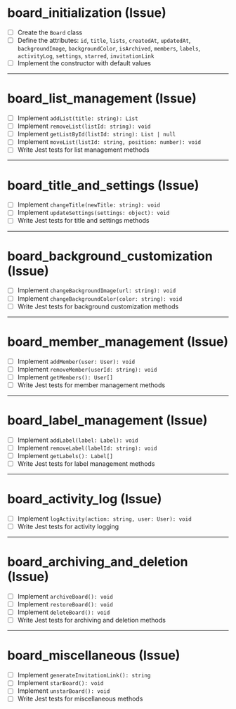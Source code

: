 # board_initialization (Issue)

- [ ] Create the `Board` class
- [ ] Define the attributes: `id`, `title`, `lists`, `createdAt`, `updatedAt`, `backgroundImage`, `backgroundColor`, `isArchived`, `members`, `labels`, `activityLog`, `settings`, `starred`, `invitationLink`
- [ ] Implement the constructor with default values

---

# board_list_management (Issue)

- [ ] Implement `addList(title: string): List`
- [ ] Implement `removeList(listId: string): void`
- [ ] Implement `getListById(listId: string): List | null`
- [ ] Implement `moveList(listId: string, position: number): void`
- [ ] Write Jest tests for list management methods

---

# board_title_and_settings (Issue)

- [ ] Implement `changeTitle(newTitle: string): void`
- [ ] Implement `updateSettings(settings: object): void`
- [ ] Write Jest tests for title and settings methods

---

# board_background_customization (Issue)

- [ ] Implement `changeBackgroundImage(url: string): void`
- [ ] Implement `changeBackgroundColor(color: string): void`
- [ ] Write Jest tests for background customization methods

---

# board_member_management (Issue)

- [ ] Implement `addMember(user: User): void`
- [ ] Implement `removeMember(userId: string): void`
- [ ] Implement `getMembers(): User[]`
- [ ] Write Jest tests for member management methods

---

# board_label_management (Issue)

- [ ] Implement `addLabel(label: Label): void`
- [ ] Implement `removeLabel(labelId: string): void`
- [ ] Implement `getLabels(): Label[]`
- [ ] Write Jest tests for label management methods

---

# board_activity_log (Issue)

- [ ] Implement `logActivity(action: string, user: User): void`
- [ ] Write Jest tests for activity logging

---

# board_archiving_and_deletion (Issue)

- [ ] Implement `archiveBoard(): void`
- [ ] Implement `restoreBoard(): void`
- [ ] Implement `deleteBoard(): void`
- [ ] Write Jest tests for archiving and deletion methods

---

# board_miscellaneous (Issue)

- [ ] Implement `generateInvitationLink(): string`
- [ ] Implement `starBoard(): void`
- [ ] Implement `unstarBoard(): void`
- [ ] Write Jest tests for miscellaneous methods
